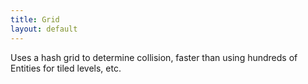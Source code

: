 ```yaml
---
title: Grid
layout: default
---
```


Uses a hash grid to determine collision, faster than using hundreds of Entities for tiled levels, etc.
